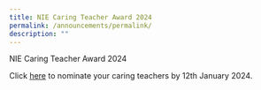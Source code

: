 ```yaml
---
title: NIE Caring Teacher Award 2024
permalink: /announcements/permalink/
description: ""
---
```

NIE Caring Teacher Award 2024

Click [here](https://www.cta.nie.edu.sg/) to nominate your caring teachers by 12th January 2024.